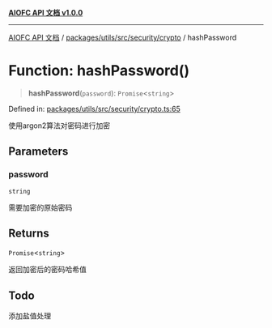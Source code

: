 [**AIOFC API 文档 v1.0.0**](../../../../../../README.md)

***

[AIOFC API 文档](../../../../../../modules.md) / [packages/utils/src/security/crypto](../README.md) / hashPassword

# Function: hashPassword()

> **hashPassword**(`password`): `Promise`\<`string`\>

Defined in: [packages/utils/src/security/crypto.ts:65](https://github.com/aiofc-nx/aiofc-server-20250113/blob/c42968e9d610c830827b0ce80268360670d99c8b/packages/utils/src/security/crypto.ts#L65)

使用argon2算法对密码进行加密

## Parameters

### password

`string`

需要加密的原始密码

## Returns

`Promise`\<`string`\>

返回加密后的密码哈希值

## Todo

添加盐值处理
